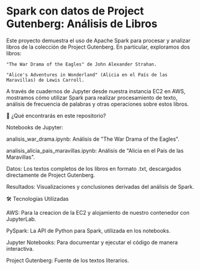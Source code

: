 # Spark con datos de Project Gutenberg: Análisis de Libros
Este proyecto demuestra el uso de Apache Spark para procesar y analizar libros de la colección de Project Gutenberg. En particular, exploramos dos libros:

    "The War Drama of the Eagles" de John Alexander Strahan.

    "Alice's Adventures in Wonderland" (Alicia en el País de las Maravillas) de Lewis Carroll.

A través de cuadernos de Jupyter desde nuestra instancia EC2 en AWS, mostramos cómo utilizar Spark para realizar procesamiento de texto, análisis de frecuencia de palabras y otras operaciones sobre estos libros.

🚀 ¿Qué encontrarás en este repositorio?

Notebooks de Jupyter:

analisis_war_drama.ipynb: Análisis de "The War Drama of the Eagles".

analisis_alicia_pais_maravillas.ipynb: Análisis de "Alicia en el País de las Maravillas".

Datos:
    Los textos completos de los libros en formato .txt, descargados directamente de Project Gutenberg.

Resultados:
    Visualizaciones y conclusiones derivadas del análisis de Spark.

  🛠️ Tecnologías Utilizadas

AWS: Para la creacion de la EC2 y alojamiento de nuestro contenedor con JupyterLab.

PySpark: La API de Python para Spark, utilizada en los notebooks.

Jupyter Notebooks: Para documentar y ejecutar el código de manera interactiva.

Project Gutenberg: Fuente de los textos literarios.
